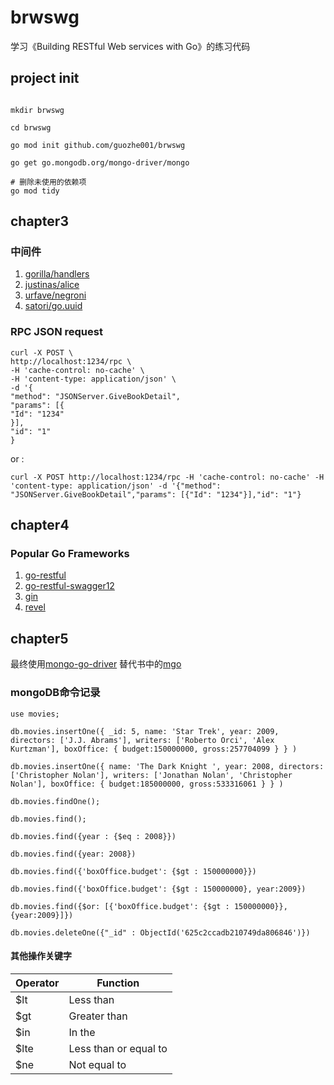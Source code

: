 # brwswg

学习《Building RESTful Web services with Go》的练习代码


## project init

```shell

mkdir brwswg

cd brwswg

go mod init github.com/guozhe001/brwswg

go get go.mongodb.org/mongo-driver/mongo

# 删除未使用的依赖项
go mod tidy

```

## chapter3

### 中间件

1. [gorilla/handlers](https://github.com/gorilla/handlers)
2. [justinas/alice](https://github.com/justinas/alice)
3. [urfave/negroni](https://github.com/urfave/negroni)
3. [satori/go.uuid](http://github.com/satori/go.uuid)

### RPC JSON request

```shell
curl -X POST \
http://localhost:1234/rpc \
-H 'cache-control: no-cache' \
-H 'content-type: application/json' \
-d '{
"method": "JSONServer.GiveBookDetail",
"params": [{
"Id": "1234"
}],
"id": "1"
}
```

or :

```shell
curl -X POST http://localhost:1234/rpc -H 'cache-control: no-cache' -H 'content-type: application/json' -d '{"method": "JSONServer.GiveBookDetail","params": [{"Id": "1234"}],"id": "1"}
```

## chapter4

### Popular Go Frameworks

1. [go-restful](https://github.com/emicklei/go-restful)
2. [go-restful-swagger12](https://github.com/emicklei/go-restful-swagger12)
3. [gin](https://github.com/gin-gonic/gin)
3. [revel](https://github.com/revel/revel)

## chapter5

最终使用[mongo-go-driver](https://github.com/mongodb/mongo-go-driver) 替代书中的[mgo](https://gopkg.in/mgo.v2)

### mongoDB命令记录

```
use movies;

db.movies.insertOne({ _id: 5, name: 'Star Trek', year: 2009, directors: ['J.J. Abrams'], writers: ['Roberto Orci', 'Alex Kurtzman'], boxOffice: { budget:150000000, gross:257704099 } } )

db.movies.insertOne({ name: 'The Dark Knight ', year: 2008, directors: ['Christopher Nolan'], writers: ['Jonathan Nolan', 'Christopher Nolan'], boxOffice: { budget:185000000, gross:533316061 } } )

db.movies.findOne();

db.movies.find();

db.movies.find({year : {$eq : 2008}})

db.movies.find({year: 2008})

db.movies.find({'boxOffice.budget': {$gt : 150000000}})

db.movies.find({'boxOffice.budget': {$gt : 150000000}, year:2009})

db.movies.find({$or: [{'boxOffice.budget': {$gt : 150000000}}, {year:2009}]})

db.movies.deleteOne({"_id" : ObjectId('625c2ccadb210749da806846')})

```

#### 其他操作关键字

| Operator | Function              |
| -------- | --------------------- |
| $lt      | Less than             |
| $gt      | Greater than          |
| $in      | In the                |
| $lte     | Less than or equal to |
| $ne      | Not equal to          |


